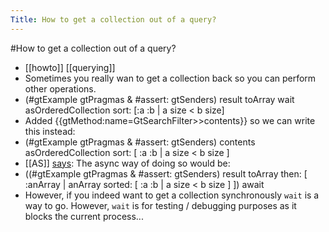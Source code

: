 ---Title: How to get a collection out of a query?---#How to get a collection out of a query?- [[howto]] [[querying]]- Sometimes you really wan to get a collection back so you can perform other operations.- (#gtExample gtPragmas & #assert: gtSenders) result toArray wait  asOrderedCollection sort: [:a :b | a size < b size]- Added {{gtMethod:name=GtSearchFilter>>contents}} so we can write this instead:- (#gtExample gtPragmas & #assert: gtSenders) contents	asOrderedCollection sort: [ :a :b | a size < b size ]- [[AS]] [says](https://feenk.slack.com/archives/CNT0ZB7T9/p1645434096147449): The async way of doing so would be:- ((#gtExample gtPragmas & #assert: gtSenders) result toArray 	then: [ :anArray | anArray sorted: [ :a :b | a size < b size ] ]) await- However, if you indeed want to get a collection synchronously `wait` is a way to go. However, `wait` is for testing / debugging purposes as it blocks the current process...